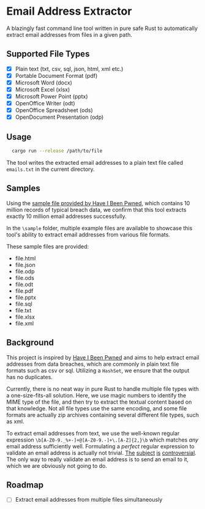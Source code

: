 
# Email Address Extractor

A blazingly fast command line tool written in pure safe Rust to automatically extract email addresses from files in a given path.

## Supported File Types

- [x] Plain text (txt, csv, sql, json, html, xml etc.)
- [x] Portable Document Format (pdf)
- [x] Microsoft Word (docx)
- [x] Microsoft Excel (xlsx)
- [x] Microsoft Power Point (pptx)
- [x] OpenOffice Writer (odt)
- [x] OpenOffice Spreadsheet (ods)
- [x] OpenDocument Presentation (odp)

## Usage

```bash
  cargo run --release /path/to/file
```

The tool writes the extracted email addresses to a plain text file called `emails.txt` in the current directory.

## Samples

Using the [sample file provided by Have I Been Pwned](https://mega.nz/file/Xk91ETzb#UYklfa84pLs5OzrysEGNFVMbFb5OC0KU7rlnugF_Aps), which contains 10 million records of typical breach data, we confirm that this tool extracts exactly 10 million email addresses successfully.

In the `\sample` folder, multiple example files are available to showcase this tool's ability to extract email addresses from various file formats.

These sample files are provided:
- file.html
- file.json
- file.odp
- file.ods
- file.odt
- file.pdf
- file.pptx
- file.sql
- file.txt
- file.xlsx
- file.xml

## Background

This project is inspired by [Have I Been Pwned](https://github.com/HaveIBeenPwned/EmailAddressExtractor) and aims to help extract email addresses from data breaches, which are commonly in plain text file formats such as csv or sql. Utilizing a `HashSet`, we ensure that the output has no duplicates.

Currently, there is no neat way in pure Rust to handle multiple file types with a one-size-fits-all solution. Here, we use magic numbers to identify the MIME type of the file, and then try to extract the textual content based on that knowledge. Not all file types use the same encoding, and some file formats are actually zip archives containing several different file types, such as xml.

To extract email addresses from text, we use the well-known regular expression `\b[A-Z0-9._%+-]+@[A-Z0-9.-]+\.[A-Z]{2,}\b` which matches *any* email address sufficiently well. Formulating a *perfect* regular expression to validate an email address is actually not trivial. [The](https://www.regular-expressions.info/email.html) [subject](https://emailregex.com/) [is](https://stackoverflow.com/a/201378) [controversial](https://html.spec.whatwg.org/multipage/input.html#e-mail-state-(type%3Demail)). The only way to really validate an email address is to send an email to it, which we are obviously not going to do.

## Roadmap

- [ ] Extract email addresses from multiple files simultaneously